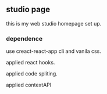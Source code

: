
## studio page

this is my web studio homepage set up.

### dependence

use creact-react-app cli and vanila css.

applied react hooks.

applied code spliting.

applied contextAPI



